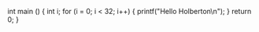 int  main  ()
{
  int i;
  for (i = 0; i < 32; i++)
  {
   printf("Hello Holberton\n");
  }
  return 0;
}

